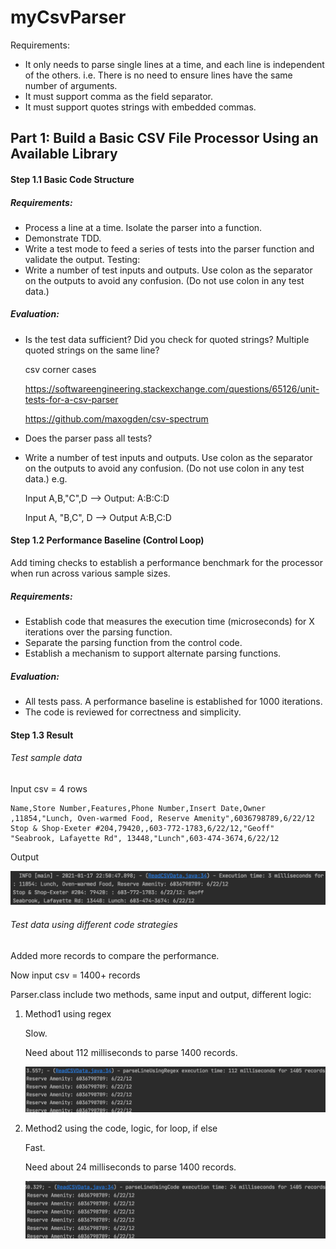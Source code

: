 # myCsvParser


Requirements:

* It only needs to parse single lines at a time, and each line is independent of the others. i.e. There is no need to ensure lines have the same number of arguments.
* It must support comma as the field separator.
* It must support quotes strings with embedded commas.

## Part 1: Build a Basic CSV File Processor Using an Available Library

#### Step 1.1 Basic Code Structure

##### Requirements:

* Process a line at a time. Isolate the parser into a function.
* Demonstrate TDD.
* Write a test mode to feed a series of tests into the parser function and validate the output.
  Testing:
* Write a number of test inputs and outputs. Use colon as the separator on the outputs to avoid any confusion. (Do not use colon in any test data.)

##### Evaluation:

* Is the test data sufficient? Did you check for quoted strings? Multiple quoted strings on the same line?

  csv corner cases

  https://softwareengineering.stackexchange.com/questions/65126/unit-tests-for-a-csv-parser

  https://github.com/maxogden/csv-spectrum

* Does the parser pass all tests?

* Write a number of test inputs and outputs. Use colon as the separator on the outputs to avoid any confusion. (Do not use colon in any test data.)
  e.g.

  Input A,B,"C",D --> Output: A:B:C:D 

  Input A, "B,C", D --> Output A:B,C:D

#### Step 1.2 Performance Baseline (Control Loop)

Add timing checks to establish a performance benchmark for the processor when run across various sample sizes.

##### Requirements:

* Establish code that measures the execution time (microseconds) for X iterations over the parsing function.
* Separate the parsing function from the control code.
* Establish a mechanism to support alternate parsing functions.

##### Evaluation:

* All tests pass. A performance baseline is established for 1000 iterations.
* The code is reviewed for correctness and simplicity.


#### Step 1.3 Result

###### Test sample data

Input csv = 4 rows

```
Name,Store Number,Features,Phone Number,Insert Date,Owner
,11854,"Lunch, Oven-warmed Food, Reserve Amenity",6036798789,6/22/12
Stop & Shop-Exeter #204,79420,,603-772-1783,6/22/12,"Geoff"
"Seabrook, Lafayette Rd", 13448,"Lunch",603-474-3674,6/22/12
```

Output 

![image-20210117225109851](src/main/resources/images/image-20210117225109851.png)

###### Test data using different code strategies

Added more records to compare the performance. 

Now input csv = 1400+ records

Parser.class include two methods, same input and output, different logic:

1. Method1  using regex

   Slow.

   Need about 112 milliseconds to parse 1400 records. 

   ![image-20210117230219018](src/main/resources/images/image-20210117230219018.png)

2. Method2 using the code, logic, for loop, if else

   Fast.

   Need about 24 milliseconds to parse 1400 records. 

   ![image-20210117230450981](src/main/resources/images/image-20210117230450981.png)

   